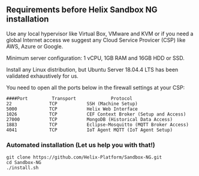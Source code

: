 ## Requirements before Helix Sandbox NG installation

Use any local hypervisor like Virtual Box, VMware and KVM or if you need a global Internet access we suggest any Cloud Service Provicer (CSP) like AWS, Azure or Google. 

Minimum server configuration: 1 vCPU, 1GB RAM and 16GB HDD or SSD.

Install any Linux distribution, but Ubuntu Server 18.04.4 LTS has been validated exhaustively for us.

You need to open all the ports below in the firewall settings at your CSP:

```
####Port         Transport             Protocol 
22              TCP           SSH (Machine Setup)
5000            TCP           Helix Web Interface
1026            TCP           CEF Context Broker (Setup and Access)
27000           TCP           MongoDB (Historical Data Access)
1883            TCP           Eclipse-Mosquitto (MQTT Broker Access)
4041            TCP           IoT Agent MQTT (IoT Agent Setup)
```

### Automated installation (Let us help you with that!)

```
git clone https://github.com/Helix-Platform/Sandbox-NG.git
cd Sandbox-NG
./install.sh
```
